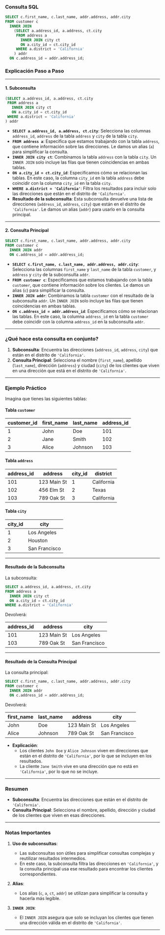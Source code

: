 
### **Consulta SQL**

```sql
SELECT c.first_name, c.last_name, addr.address, addr.city
FROM customer c
  INNER JOIN
    (SELECT a.address_id, a.address, ct.city
     FROM address a
       INNER JOIN city ct
       ON a.city_id = ct.city_id
     WHERE a.district = 'California'
    ) addr
  ON c.address_id = addr.address_id;
```

### **Explicación Paso a Paso**

---

#### 1. **Subconsulta**
```sql
(SELECT a.address_id, a.address, ct.city
 FROM address a
   INNER JOIN city ct
   ON a.city_id = ct.city_id
 WHERE a.district = 'California'
) addr
```
- **`SELECT a.address_id, a.address, ct.city`**: Selecciona las columnas `address_id`, `address` de la tabla `address` y `city` de la tabla `city`.
- **`FROM address a`**: Especifica que estamos trabajando con la tabla `address`, que contiene información sobre las direcciones. Le damos un alias (`a`) para simplificar la consulta.
- **`INNER JOIN city ct`**: Combinamos la tabla `address` con la tabla `city`. Un `INNER JOIN` solo incluye las filas que tienen coincidencias en ambas tablas.
- **`ON a.city_id = ct.city_id`**: Especificamos cómo se relacionan las tablas. En este caso, la columna `city_id` en la tabla `address` debe coincidir con la columna `city_id` en la tabla `city`.
- **`WHERE a.district = 'California'`**: Filtra los resultados para incluir solo las direcciones que están en el distrito de `'California'`.
- **Resultado de la subconsulta**: Esta subconsulta devuelve una lista de direcciones (`address_id`, `address`, `city`) que están en el distrito de `'California'`. Le damos un alias (`addr`) para usarlo en la consulta principal.

---

#### 2. **Consulta Principal**
```sql
SELECT c.first_name, c.last_name, addr.address, addr.city
FROM customer c
  INNER JOIN addr
  ON c.address_id = addr.address_id;
```
- **`SELECT c.first_name, c.last_name, addr.address, addr.city`**: Selecciona las columnas `first_name` y `last_name` de la tabla `customer`, y `address` y `city` de la subconsulta `addr`.
- **`FROM customer c`**: Especificamos que estamos trabajando con la tabla `customer`, que contiene información sobre los clientes. Le damos un alias (`c`) para simplificar la consulta.
- **`INNER JOIN addr`**: Combinamos la tabla `customer` con el resultado de la subconsulta `addr`. Un `INNER JOIN` solo incluye las filas que tienen coincidencias en ambas tablas.
- **`ON c.address_id = addr.address_id`**: Especificamos cómo se relacionan las tablas. En este caso, la columna `address_id` en la tabla `customer` debe coincidir con la columna `address_id` en la subconsulta `addr`.

---

### **¿Qué hace esta consulta en conjunto?**

1. **Subconsulta**: Encuentra las direcciones (`address_id`, `address`, `city`) que están en el distrito de `'California'`.
2. **Consulta Principal**: Selecciona el nombre (`first_name`), apellido (`last_name`), dirección (`address`) y ciudad (`city`) de los clientes que viven en una dirección que está en el distrito de `'California'`.

---

### **Ejemplo Práctico**

Imagina que tienes las siguientes tablas:

#### Tabla `customer`
| customer_id | first_name | last_name | address_id |
|-------------|------------|-----------|------------|
| 1           | John       | Doe       | 101        |
| 2           | Jane       | Smith     | 102        |
| 3           | Alice      | Johnson   | 103        |

#### Tabla `address`
| address_id | address               | city_id | district   |
|------------|-----------------------|---------|------------|
| 101        | 123 Main St           | 1       | California |
| 102        | 456 Elm St            | 2       | Texas      |
| 103        | 789 Oak St            | 3       | California |

#### Tabla `city`
| city_id | city          |
|---------|---------------|
| 1       | Los Angeles   |
| 2       | Houston       |
| 3       | San Francisco |

---

#### Resultado de la Subconsulta
La subconsulta:

```sql
SELECT a.address_id, a.address, ct.city
FROM address a
  INNER JOIN city ct
  ON a.city_id = ct.city_id
WHERE a.district = 'California'
```

Devolverá:

| address_id | address       | city          |
|------------|---------------|---------------|
| 101        | 123 Main St   | Los Angeles   |
| 103        | 789 Oak St    | San Francisco |

---

#### Resultado de la Consulta Principal
La consulta principal:

```sql
SELECT c.first_name, c.last_name, addr.address, addr.city
FROM customer c
  INNER JOIN addr
  ON c.address_id = addr.address_id;
```

Devolverá:

| first_name | last_name | address       | city          |
|------------|-----------|---------------|---------------|
| John       | Doe       | 123 Main St   | Los Angeles   |
| Alice      | Johnson   | 789 Oak St    | San Francisco |

- **Explicación**:
    - Los clientes `John Doe` y `Alice Johnson` viven en direcciones que están en el distrito de `'California'`, por lo que se incluyen en los resultados.
    - La cliente `Jane Smith` vive en una dirección que no está en `'California'`, por lo que no se incluye.

---

### **Resumen**

- **Subconsulta**: Encuentra las direcciones que están en el distrito de `'California'`.
- **Consulta Principal**: Selecciona el nombre, apellido, dirección y ciudad de los clientes que viven en esas direcciones.

---

### **Notas Importantes**

1. **Uso de subconsultas**:
    - Las subconsultas son útiles para simplificar consultas complejas y reutilizar resultados intermedios.
    - En este caso, la subconsulta filtra las direcciones en `'California'`, y la consulta principal usa ese resultado para encontrar los clientes correspondientes.

2. **Alias**:
    - Los alias (`c`, `a`, `ct`, `addr`) se utilizan para simplificar la consulta y hacerla más legible.

3. **`INNER JOIN`**:
    - El `INNER JOIN` asegura que solo se incluyan los clientes que tienen una dirección válida en el distrito de `'California'`.

---

